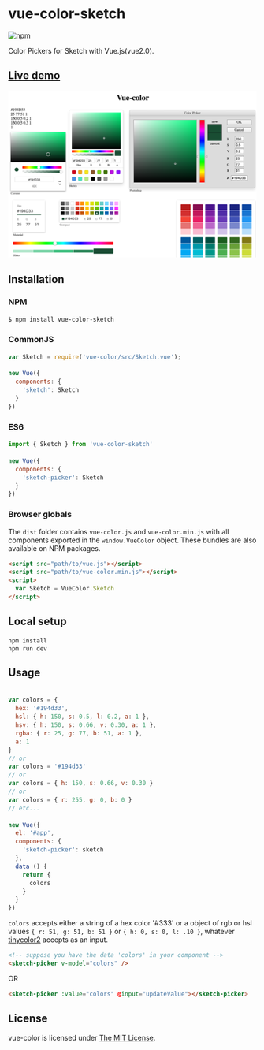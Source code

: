 # vue-color-sketch

[![npm](https://img.shields.io/badge/npm-2.5.4-yellowgreen.svg)](https://www.npmjs.com/package/vue-color-sketch)

Color Pickers for Sketch with Vue.js(vue2.0).  

## [Live demo](https://flpvn.github.io/vue-color-sketch/)

![intro](./intro.png)

## Installation

### NPM
```bash
$ npm install vue-color-sketch
```

### CommonJS
```js
var Sketch = require('vue-color/src/Sketch.vue');

new Vue({
  components: {
    'sketch': Sketch
  }
})
```

### ES6
```js
import { Sketch } from 'vue-color-sketch'

new Vue({
  components: {
    'sketch-picker': Sketch
  }
})
```

### Browser globals
The `dist` folder contains `vue-color.js` and `vue-color.min.js` with all components exported in the <code>window.VueColor</code> object. These bundles are also available on NPM packages.

```html
<script src="path/to/vue.js"></script>
<script src="path/to/vue-color.min.js"></script>
<script>
  var Sketch = VueColor.Sketch
</script>
```

## Local setup

```
npm install
npm run dev
```

## Usage

```js

var colors = {
  hex: '#194d33',
  hsl: { h: 150, s: 0.5, l: 0.2, a: 1 },
  hsv: { h: 150, s: 0.66, v: 0.30, a: 1 },
  rgba: { r: 25, g: 77, b: 51, a: 1 },
  a: 1
}
// or
var colors = '#194d33'
// or 
var colors = { h: 150, s: 0.66, v: 0.30 }
// or 
var colors = { r: 255, g: 0, b: 0 }
// etc...

new Vue({
  el: '#app',
  components: {
    'sketch-picker': sketch
  },
  data () {
    return {
      colors
    }
  }
})

```

`colors` accepts either a string of a hex color '#333' or a object of rgb or hsl values `{ r: 51, g: 51, b: 51 }` or `{ h: 0, s: 0, l: .10 }`, whatever [tinycolor2](https://www.npmjs.com/package/tinycolor2) accepts as an input.

```html
<!-- suppose you have the data 'colors' in your component -->
<sketch-picker v-model="colors" />
```

OR

```html
<sketch-picker :value="colors" @input="updateValue"></sketch-picker>
```

## License

vue-color is licensed under [The MIT License](LICENSE).
